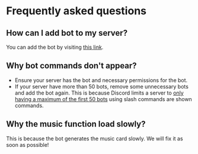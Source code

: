 # Frequently asked questions
## How can I add bot to my server?

You can add the bot by visiting [this link](https://discord.com/oauth2/authorize?client_id=1005716197259612193).

## Why bot commands don't appear?
- Ensure your server has the bot and necessary permissions for the bot.
- If your server have more than 50 bots, remove some unnecessary bots and add the bot again. This is because Discord limits a server to [only having a maximum of the first 50 bots](https://github.com/discord/discord-api-docs/discussions/4883) using slash commands are shown commands.

## Why the music function load slowly?
This is because the bot generates the music card slowly. We will fix it as soon as possible!
